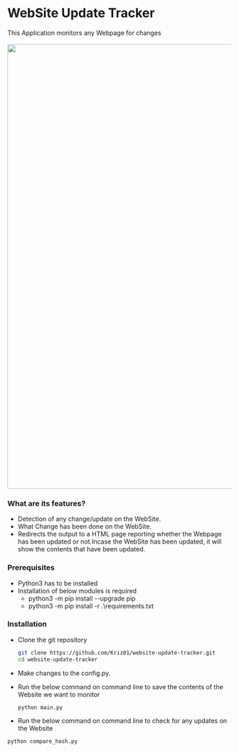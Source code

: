 # WebSite Update Tracker
This Application monitors any Webpage for changes<br/>
<br/>
<img src="https://raw.githubusercontent.com/Kriz01/website-update-tracker/master/website.PNG" width="1000px">
### What are its features?
* Detection of any change/update on the WebSite.
* What Change has been done on the WebSite.
* Redirects the output to a HTML page reporting whether the Webpage has been updated or not.Incase the WebSite has been updated, it will show the contents that have been updated.

### Prerequisites
* Python3 has to be installed
* Installation of below modules is required 
  * python3 -m pip install --upgrade pip
  * python3 -m pip install -r .\requirements.txt

### Installation

* Clone the git repository
  ```bash
  git clone https://github.com/Kriz01/website-update-tracker.git
  cd website-update-tracker
  ```
* Make changes to the config.py.</br>
  
* Run the below command on command line to save the contents of the Website we want to monitor</br>
  ```bash
  python main.py
  ```
 * Run the below command on command line to check for any updates on the Website </br>
  ```bash
  python compare_hash.py
  ```
